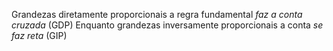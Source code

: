 Grandezas diretamente proporcionais a regra fundamental *faz a conta cruzada* (GDP)
Enquanto grandezas inversamente proporcionais a conta *se faz reta* (GIP)